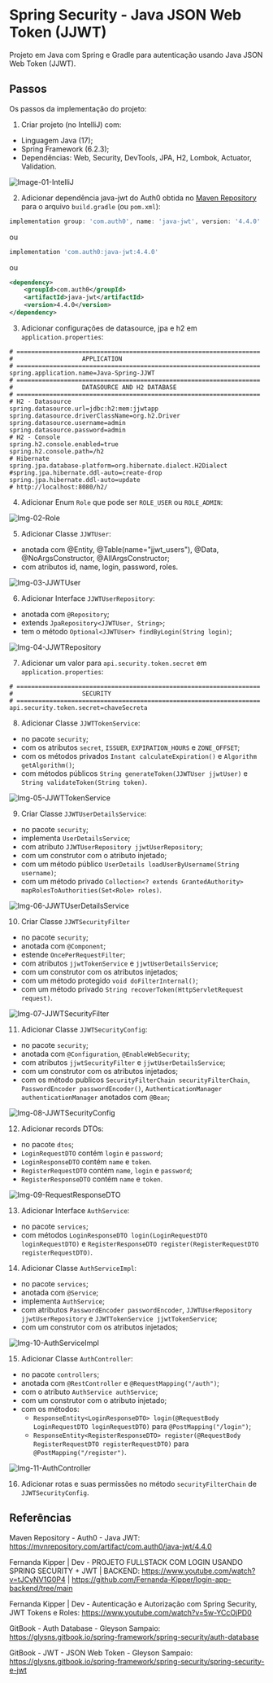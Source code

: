 # Spring Security - Java JSON Web Token (JJWT)
Projeto em Java com Spring e Gradle para autenticação usando Java JSON Web Token (JJWT).


## Passos
Os passos da implementação do projeto:

1. Criar projeto (no IntelliJ) com:
- Linguagem Java (17);
- Spring Framework (6.2.3);
- Dependências: Web, Security, DevTools, JPA, H2, Lombok, Actuator, Validation.

![Image-01-IntelliJ](images/Img-01-IntelliJ.png)

2. Adicionar dependência java-jwt do Auth0 obtida no 
[Maven Repository](https://mvnrepository.com/artifact/com.auth0/java-jwt/4.4.0)
para o arquivo `build.gradle` (ou `pom.xml`):

```groovy
implementation group: 'com.auth0', name: 'java-jwt', version: '4.4.0'
```
ou
```groovy
implementation 'com.auth0:java-jwt:4.4.0'
```
ou
```xml
<dependency>
    <groupId>com.auth0</groupId>
    <artifactId>java-jwt</artifactId>
    <version>4.4.0</version>
</dependency>
```

3. Adicionar configurações de datasource, jpa e h2 em `application.properties`:

```properties
# ===================================================================
#                   APPLICATION
# ===================================================================
spring.application.name=Java-Spring-JJWT
# ===================================================================
#                   DATASOURCE AND H2 DATABASE
# ===================================================================
# H2 - Datasource
spring.datasource.url=jdbc:h2:mem:jjwtapp
spring.datasource.driverClassName=org.h2.Driver
spring.datasource.username=admin
spring.datasource.password=admin
# H2 - Console
spring.h2.console.enabled=true
spring.h2.console.path=/h2
# Hibernate
spring.jpa.database-platform=org.hibernate.dialect.H2Dialect
#spring.jpa.hibernate.ddl-auto=create-drop
spring.jpa.hibernate.ddl-auto=update
# http://localhost:8080/h2/
```

4. Adicionar Enum `Role` que pode ser `ROLE_USER` ou `ROLE_ADMIN`:

![Img-02-Role](images/Img-02-Role.png)

5. Adicionar Classe `JJWTUser`:
- anotada com @Entity, @Table(name="jjwt_users"), @Data, @NoArgsConstructor, @AllArgsConstructor;
- com atributos id, name, login, password, roles.

![Img-03-JJWTUser](images/Img-03-JJWTUser.png)

6. Adicionar Interface `JJWTUserRepository`:
- anotada com `@Repository`;
- extends `JpaRepository<JJWTUser, String>`;
- tem o método `Optional<JJWTUser> findByLogin(String login)`;

![Img-04-JJWTRepository](images/Img-04-JJWTRepository.png)

7. Adicionar um valor para `api.security.token.secret` em `application.properties`:

```properties
# ===================================================================
#                   SECURITY
# ===================================================================
api.security.token.secret=chaveSecreta
```

8. Adicionar Classe `JJWTTokenService`:
- no pacote `security`;
- com os atributos `secret`, `ISSUER`, `EXPIRATION_HOURS` e `ZONE_OFFSET`;
- com os métodos privados `Instant calculateExpiration()` e `Algorithm getAlgorithm()`;
- com métodos públicos `String generateToken(JJWTUser jjwtUser)` e `String validateToken(String token)`.

![Img-05-JJWTTokenService](images/Img-05-JJWTTokenService.png)

9. Criar Classe `JJWTUserDetailsService`:
- no pacote `security`;
- implementa `UserDetailsService`;
- com atributo `JJWTUserRepository jjwtUserRepository`;
- com um construtor com o atributo injetado;
- com um método público `UserDetails loadUserByUsername(String username)`;
- com um método privado `Collection<? extends GrantedAuthority> mapRolesToAuthorities(Set<Role> roles)`.

![Img-06-JJWTUserDetailsService](images/Img-06-JJWTUserDetailsService.png)

10. Criar Classe `JJWTSecurityFilter`
- no pacote `security`;
- anotada com `@Component`;
- estende `OncePerRequestFilter`;
- com atributos `jjwtTokenService` e `jjwtUserDetailsService`;
- com um construtor com os atributos injetados;
- com um método protegido `void doFilterInternal()`;
- com um método privado `String recoverToken(HttpServletRequest request)`.

![Img-07-JJWTSecurityFilter](images/Img-07-JJWTSecurityFilter.png)

11. Adicionar Classe `JJWTSecurityConfig`:
- no pacote `security`;
- anotada com `@Configuration`, `@EnableWebSecurity`;
- com atributos `jjwtSecurityFilter` e `jjwtUserDetailsService`;
- com um construtor com os atributos injetados;
- com os método publicos `SecurityFilterChain securityFilterChain`, `PasswordEncoder passwordEncoder()`, 
  `AuthenticationManager authenticationManager` anotados com `@Bean`;

![Img-08-JJWTSecurityConfig](images/Img-08-JJWTSecurityConfig.png)

12. Adicionar records DTOs:
- no pacote `dtos`;
- `LoginRequestDTO` contém `login` e `password`;
- `LoginResponseDTO` contém `name` e `token`.
- `RegisterRequestDTO` contém `name`, `login` e `password`;
- `RegisterResponseDTO` contém `name` e `token`.

![Img-09-RequestResponseDTO](images/Img-09-RequestResponseDTO.png)

13. Adicionar Interface `AuthService`:
- no pacote `services`;
- com métodos `LoginResponseDTO login(LoginRequestDTO loginRequestDTO)` e 
  `RegisterResponseDTO register(RegisterRequestDTO registerRequestDTO)`.

14. Adicionar Classe `AuthServiceImpl`:
- no pacote `services`;
- anotada com `@Service`;
- implementa `AuthService`;
- com atributos `PasswordEncoder passwordEncoder`, `JJWTUserRepository jjwtUserRepository` e 
  `JJWTTokenService jjwtTokenService`;
- com um construtor com os atributos injetados;

![Img-10-AuthServiceImpl](images/Img-10-AuthServiceImpl.png)

15. Adicionar Classe `AuthController`:
- no pacote `controllers`;
- anotada com `@RestController` e `@RequestMapping("/auth")`;
- com o atributo `AuthService authService`;
- com um construtor com o atributo injetado;
- com os métodos: 
  * `ResponseEntity<LoginResponseDTO> login(@RequestBody LoginRequestDTO loginRequestDTO)` para `@PostMapping("/login")`;
  * `ResponseEntity<RegisterResponseDTO> register(@RequestBody RegisterRequestDTO registerRequestDTO)` para 
    `@PostMapping("/register")`.

![Img-11-AuthController](images/Img-11-AuthController.png)

16. Adicionar rotas e suas permissões no método `securityFilterChain` de `JJWTSecurityConfig`.


## Referências
Maven Repository - Auth0 - Java JWT:
https://mvnrepository.com/artifact/com.auth0/java-jwt/4.4.0

Fernanda Kipper | Dev - PROJETO FULLSTACK COM LOGIN USANDO SPRING SECURITY + JWT | BACKEND:
https://www.youtube.com/watch?v=tJCyNV1G0P4 | 
https://github.com/Fernanda-Kipper/login-app-backend/tree/main

Fernanda Kipper | Dev - Autenticação e Autorização com Spring Security, JWT Tokens e Roles:
https://www.youtube.com/watch?v=5w-YCcOjPD0

GitBook - Auth Database - Gleyson Sampaio: 
https://glysns.gitbook.io/spring-framework/spring-security/auth-database

GitBook - JWT - JSON Web Token - Gleyson Sampaio: 
https://glysns.gitbook.io/spring-framework/spring-security/spring-security-e-jwt